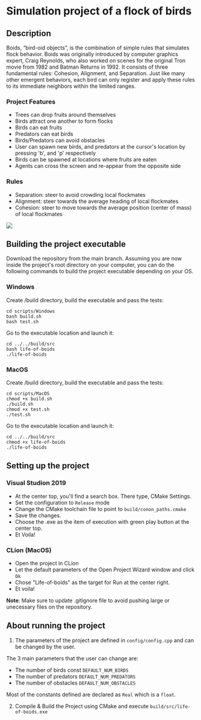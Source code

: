 # Simulation project of a flock of birds

## Description

Boids, “bird-oid objects”, is the combination of simple rules that simulates flock behavior. Boids was originally introduced by computer graphics expert, Craig Reynolds, who also worked on scenes for the original Tron movie from 1982 and Batman Returns in 1992. It consists of three fundamental rules: Cohesion, Alignment, and Separation. Just like many other emergent behaviors, each bird can only register and apply these rules to its immediate neighbors within the limited ranges.

### Project Features
- Trees can drop fruits around themselves
- Birds attract one another to form flocks
- Birds can eat fruits
- Predators can eat birds
- Birds/Predators can avoid obstacles
- User can spawn new birds, and predators at the cursor's location by pressing 'b', and 'p' respectively
- Birds can be spawned at locations where fruits are eaten
- Agents can cross the screen and re-appear from the opposite side

### Rules
- Separation: steer to avoid crowding local flockmates
- Alignment: steer towards the average heading of local flockmates
- Cohesion: steer to move towards the average position (center of mass) of local flockmates

![](extras/life-of-boids.gif)
 
## Building the project executable

Download the repository from the main branch. Assuming you are now inside the project's root directory on your computer, you can do the following commands to build the project executable depending on your OS.

### Windows
Create /build directory, build the executable and pass the tests:
```
cd scripts/Windows
bash build.sh
bash test.sh
```

Go to the executable location and launch it:
```
cd ../../build/src
bash life-of-boids
./life-of-boids
```

### MacOS
Create /build directory, build the executable and pass the tests:
```
cd scripts/MacOS
chmod +x build.sh
./build.sh
chmod +x test.sh
./test.sh
```

Go to the executable location and launch it:
```
cd ../../build/src
chmod +x life-of-boids
./life-of-boids
```

## Setting up the project

### Visual Studion 2019
- At the center top, you'll find a search box. There type, CMake Settings.
- Set the configuration to `Release` mode
- Change the CMake toolchain file to point to `build/conon_paths.cmake`
- Save the changes.
- Choose the .exe as the item of execution with green play button at the center top.
- Et Voila!

### CLion (MacOS)
- Open the project in CLion
- Let the default parameters of the Open Project Wizard window and click ```Ok```
- Chose "Life-of-boids" as the target for Run at the center right.
- Et voila!


**Note**: Make sure to update .gitignore file to avoid pushing large or unecessary files on the repository.

## About running the project
1. The parameters of the project are defined in ```config/config.cpp``` and can be changed by the user.

The 3 main parameters that the user can change are:
- The number of birds const ```DEFAULT_NUM_BIRDS```
- The number of predators ```DEFAULT_NUM_PREDATORS```
- The number of obstacles ```DEFAULT_NUM_OBSTACLES```

Most of the constants defined are declared as `Real` which is a `float`.

2. Compile & Build the Project using CMake and execute `build/src/life-of-boids.exe` 
